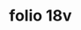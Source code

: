 ---
layout: edition
title: folio 18v
manuscript: Turin, Biblioteca Nazionale, MS N.III.19
sigla: T
iip: t0018v.tif
milestone: 36
---